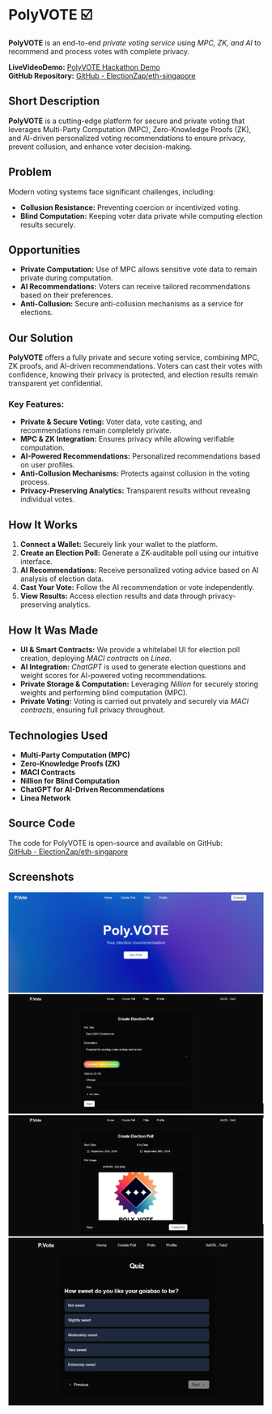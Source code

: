 # PolyVOTE ☑️
**PolyVOTE** is an end-to-end *private voting service* using *MPC, ZK, and AI* to recommend and process votes with complete privacy.

**LiveVideoDemo:** [PolyVOTE Hackathon Demo](https://hackathon.project.io)  
**GitHub Repository:** [GitHub - ElectionZap/eth-singapore](https://github.com/ElectionZap/eth-singapore)


## Short Description
**PolyVOTE** is a cutting-edge platform for secure and private voting that leverages Multi-Party Computation (MPC), Zero-Knowledge Proofs (ZK), and AI-driven personalized voting recommendations to ensure privacy, prevent collusion, and enhance voter decision-making.

## Problem
Modern voting systems face significant challenges, including:
- **Collusion Resistance:** Preventing coercion or incentivized voting.
- **Blind Computation:** Keeping voter data private while computing election results securely.

## Opportunities
- **Private Computation:** Use of MPC allows sensitive vote data to remain private during computation.
- **AI Recommendations:** Voters can receive tailored recommendations based on their preferences.
- **Anti-Collusion:** Secure anti-collusion mechanisms as a service for elections.

## Our Solution
**PolyVOTE** offers a fully private and secure voting service, combining MPC, ZK proofs, and AI-driven recommendations. Voters can cast their votes with confidence, knowing their privacy is protected, and election results remain transparent yet confidential.

### Key Features:
- **Private & Secure Voting:** Voter data, vote casting, and recommendations remain completely private.
- **MPC & ZK Integration:** Ensures privacy while allowing verifiable computation.
- **AI-Powered Recommendations:** Personalized recommendations based on user profiles.
- **Anti-Collusion Mechanisms:** Protects against collusion in the voting process.
- **Privacy-Preserving Analytics:** Transparent results without revealing individual votes.

## How It Works
1. **Connect a Wallet:** Securely link your wallet to the platform.
2. **Create an Election Poll:** Generate a ZK-auditable poll using our intuitive interface.
3. **AI Recommendations:** Receive personalized voting advice based on AI analysis of election data.
4. **Cast Your Vote:** Follow the AI recommendation or vote independently.
5. **View Results:** Access election results and data through privacy-preserving analytics.

## How It Was Made
- **UI & Smart Contracts:** We provide a whitelabel UI for election poll creation, deploying *MACI contracts* on *Linea*.
- **AI Integration:** *ChatGPT* is used to generate election questions and weight scores for AI-powered voting recommendations.
- **Private Storage & Computation:** Leveraging *Nillion* for securely storing weights and performing blind computation (MPC).
- **Private Voting:** Voting is carried out privately and securely via *MACI contracts*, ensuring full privacy throughout.

## Technologies Used
- **Multi-Party Computation (MPC)**
- **Zero-Knowledge Proofs (ZK)**
- **MACI Contracts**
- **Nillion for Blind Computation**
- **ChatGPT for AI-Driven Recommendations**
- **Linea Network**

## Source Code
The code for PolyVOTE is open-source and available on GitHub:  
[GitHub - ElectionZap/eth-singapore](https://github.com/ElectionZap/eth-singapore)

## Screenshots
![Screenshot 1](./client/public/screenshot1.png)
![Screenshot 2](./client/public/screenshot2.png)
![Screenshot 3](./client/public/screenshot3.png)
![Screenshot 4](./client/public/screenshot4.png)

